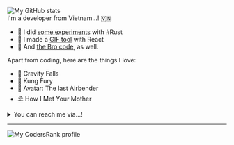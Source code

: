 ![My GitHub stats](https://github-readme-stats.vercel.app/api?username=hoangph271&show_icons=true&theme=nord)  
I'm a developer from Vietnam...! 🇻🇳

- 🦀 I did [some experiments](https://github.com/hoangph271/launcher) with #Rust
- 🌟 I made a [GIF tool](https://github.com/hoangph271/gallereasy) with React
- 📜 And [the Bro code](https://github.com/hoangph271/the_bro_code), as well.

Apart from coding, here are the things I love:

- 🦄 Gravity Falls
- 👟 Kung Fury
- 🌊 Avatar: The last Airbender
- ⛱ How I Met Your Mother

<details>
  <summary>You can reach me via...!</summary>
  
  - [Skype](https://join.skype.com/invite/fCJAQbUbIXft)
  - [Facebook](https://fb.com/hoangph271)
  - [Email](mailto:hoangph271@gmail.com)
</details>

---
![My CodersRank profile](https://cr-ss-service.azurewebsites.net/api/ScreenShot?widget=summary&username=hoangph271&branding=false)
